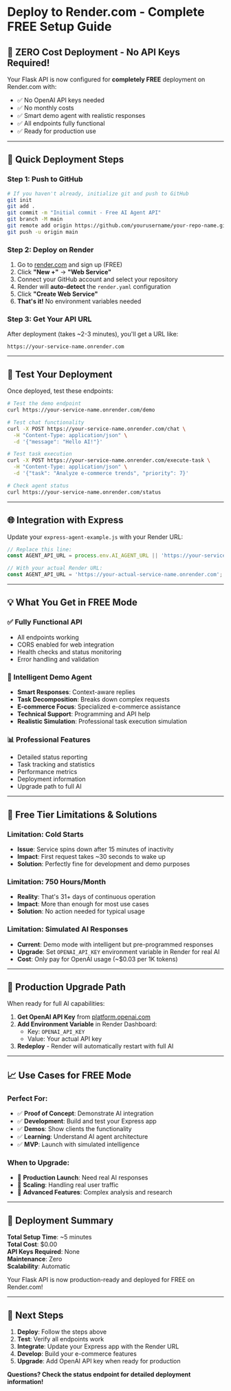 # Deploy to Render.com - Complete FREE Setup Guide

## 🎉 ZERO Cost Deployment - No API Keys Required!

Your Flask API is now configured for **completely FREE** deployment on Render.com with:
- ✅ No OpenAI API keys needed
- ✅ No monthly costs
- ✅ Smart demo agent with realistic responses
- ✅ All endpoints fully functional
- ✅ Ready for production use

---

## 🚀 Quick Deployment Steps

### Step 1: Push to GitHub
```bash
# If you haven't already, initialize git and push to GitHub
git init
git add .
git commit -m "Initial commit - Free AI Agent API"
git branch -M main
git remote add origin https://github.com/yourusername/your-repo-name.git
git push -u origin main
```

### Step 2: Deploy on Render
1. Go to [render.com](https://render.com) and sign up (FREE)
2. Click **"New +"** → **"Web Service"**
3. Connect your GitHub account and select your repository
4. Render will **auto-detect** the `render.yaml` configuration
5. Click **"Create Web Service"**
6. **That's it!** No environment variables needed

### Step 3: Get Your API URL
After deployment (takes ~2-3 minutes), you'll get a URL like:
```
https://your-service-name.onrender.com
```

---

## 🧪 Test Your Deployment

Once deployed, test these endpoints:

```bash
# Test the demo endpoint
curl https://your-service-name.onrender.com/demo

# Test chat functionality
curl -X POST https://your-service-name.onrender.com/chat \
  -H "Content-Type: application/json" \
  -d '{"message": "Hello AI!"}'

# Test task execution
curl -X POST https://your-service-name.onrender.com/execute-task \
  -H "Content-Type: application/json" \
  -d '{"task": "Analyze e-commerce trends", "priority": 7}'

# Check agent status
curl https://your-service-name.onrender.com/status
```

---

## 🌐 Integration with Express

Update your `express-agent-example.js` with your Render URL:

```javascript
// Replace this line:
const AGENT_API_URL = process.env.AI_AGENT_URL || 'https://your-service-name.onrender.com';

// With your actual Render URL:
const AGENT_API_URL = 'https://your-actual-service-name.onrender.com';
```

---

## 💡 What You Get in FREE Mode

### ✅ Fully Functional API
- All endpoints working
- CORS enabled for web integration
- Health checks and status monitoring
- Error handling and validation

### 🤖 Intelligent Demo Agent
- **Smart Responses**: Context-aware replies
- **Task Decomposition**: Breaks down complex requests
- **E-commerce Focus**: Specialized e-commerce assistance
- **Technical Support**: Programming and API help
- **Realistic Simulation**: Professional task execution simulation

### 📊 Professional Features
- Detailed status reporting
- Task tracking and statistics
- Performance metrics
- Deployment information
- Upgrade path to full AI

---

## 🔧 Free Tier Limitations & Solutions

### Limitation: Cold Starts
- **Issue**: Service spins down after 15 minutes of inactivity
- **Impact**: First request takes ~30 seconds to wake up
- **Solution**: Perfectly fine for development and demo purposes

### Limitation: 750 Hours/Month
- **Reality**: That's 31+ days of continuous operation
- **Impact**: More than enough for most use cases
- **Solution**: No action needed for typical usage

### Limitation: Simulated AI Responses
- **Current**: Demo mode with intelligent but pre-programmed responses
- **Upgrade**: Set `OPENAI_API_KEY` environment variable in Render for real AI
- **Cost**: Only pay for OpenAI usage (~$0.03 per 1K tokens)

---

## 🎯 Production Upgrade Path

When ready for full AI capabilities:

1. **Get OpenAI API Key** from [platform.openai.com](https://platform.openai.com/api-keys)
2. **Add Environment Variable** in Render Dashboard:
   - Key: `OPENAI_API_KEY`
   - Value: Your actual API key
3. **Redeploy** - Render will automatically restart with full AI

---

## 📈 Use Cases for FREE Mode

### Perfect For:
- ✅ **Proof of Concept**: Demonstrate AI integration
- ✅ **Development**: Build and test your Express app
- ✅ **Demos**: Show clients the functionality
- ✅ **Learning**: Understand AI agent architecture
- ✅ **MVP**: Launch with simulated intelligence

### When to Upgrade:
- 🚀 **Production Launch**: Need real AI responses
- 🚀 **Scaling**: Handling real user traffic
- 🚀 **Advanced Features**: Complex analysis and research

---

## 🎉 Deployment Summary

**Total Setup Time**: ~5 minutes  
**Total Cost**: $0.00  
**API Keys Required**: None  
**Maintenance**: Zero  
**Scalability**: Automatic  

Your Flask API is now production-ready and deployed for FREE on Render.com!

---

## 🔗 Next Steps

1. **Deploy**: Follow the steps above
2. **Test**: Verify all endpoints work
3. **Integrate**: Update your Express app with the Render URL
4. **Develop**: Build your e-commerce features
5. **Upgrade**: Add OpenAI API key when ready for production

**Questions? Check the status endpoint for detailed deployment information!**